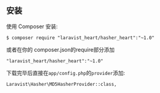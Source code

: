 ## 安装
使用 Composer 安装:

```
$ composer require "laravist_heart/hasher_heart":"~1.0"
```
或者在你的 composer.json的require部分添加

```
"laravist_heart/hasher_heart":"~1.0"
```
下载完毕后直接在```app/config.php```的```provider```添加:
```
Laravist\Hasher\MD5HasherProvider::class,
```
